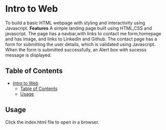 # Intro to Web
To build a basic HTML webpage with styling and interactivity using Javascript.
**Features**
    A simple landing page built using HTML,CSS and javascript. The page has a navbar,with links to contact me form,homepage and has image, and links to LinkedIn and Github.
    The contact page has a form for submitting the user details, which is validated using Javascript. When the form is submitted successfully, an Alert box with sucesss message is displayed.

## Table of Contents
- [Intro to Web](#intro-to-web)
  - [Table of Contents](#table-of-contents)
  - [Usage](#usage)

## Usage
Click the index.html file to open in a browser.

